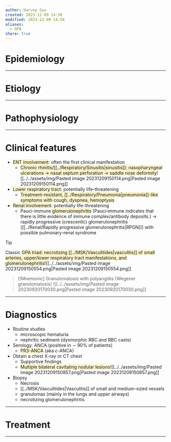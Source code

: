 ```yaml
---
author: Harvey Guo
created: 2023-12-09 14:58
modified: 2023-12-09 14:58
aliases:
  - GPA
share: true
---
```


# Epidemiology


---
# Etiology


---
# Pathophysiology


---
# Clinical features
- <span style="background:rgba(240, 200, 0, 0.2)">ENT involvement</span>: often the first clinical manifestation
	- <span style="background:rgba(240, 200, 0, 0.2)">Chronic rhinitis/[[../Respiratory/Sinusitis|sinusitis]]: nasopharyngeal ulcerations → nasal septum perforation → saddle nose deformity</span>![[../../assets/img/Pasted image 20231209150114.png|Pasted image 20231209150114.png]]
- <span style="background:rgba(240, 200, 0, 0.2)">Lower respiratory tract</span>: potentially life-threatening
	- <span style="background:rgba(240, 200, 0, 0.2)">Treatment-resistant, [[../Respiratory/Pneumonia|pneumonia]]-like symptoms with cough, dyspnea, hemoptysis</span>
- <span style="background:rgba(240, 200, 0, 0.2)">Renal involvement</span>: potentially life-threatening
	- Pauci-immune <span style="background:rgba(240, 200, 0, 0.2)">glomerulonephritis</span> (Pauci‑immune indicates that there is little evidence of immune complex/antibody deposits.) → rapidly progressive (crescentic) glomerulonephritis ([[../Renal/Rapidly progressive glomerulonephritis|RPGN]]) with possible pulmonary-renal syndrome

>[!tip] 
>Classic <span style="background:rgba(240, 200, 0, 0.2)">GPA triad: necrotizing [[../MSK/Vasculitides|vasculitis]] of small arteries, upper/lower respiratory tract manifestations, and glomerulonephritis</span>![[../../assets/img/Pasted image 20231209150554.png|Pasted image 20231209150554.png]]


>[!Mnemonic] Granulomatosis with polyangiitis (Wegener granulomatosis)
>![[../../assets/img/Pasted image 20230920170030.png|Pasted image 20230920170030.png]]

---
# Diagnostics
- Routine studies
	- microscopic hematuria
	- nephritic sediment (dysmorphic RBC and RBC casts)
- Serology: ANCA (positive in ∼ 90% of patients) 
	- <span style="background:rgba(240, 200, 0, 0.2)">PR3-ANCA</span> (aka c-ANCA)
- Obtain a chest X-ray or CT chest
	- Supportive findings
	- <span style="background:rgba(240, 200, 0, 0.2)">Multiple bilateral cavitating nodular lesions</span>![[../../assets/img/Pasted image 20231209150857.png|Pasted image 20231209150857.png]]
- Biopsy
	- Necrosis
	- [[../MSK/Vasculitides|Vasculitis]] of small and medium-sized vessels
	- granulomas (mainly in the lungs and upper airways)
	- necrotizing glomerulonephritis

---
# Treatment


---
